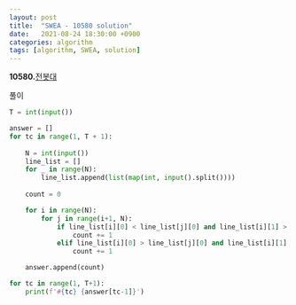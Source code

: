 ```yaml
---
layout: post
title:  "SWEA - 10580 solution"
date:   2021-08-24 18:30:00 +0900
categories: algorithm
tags: [algorithm, SWEA, solution]
---
```

**10580.**[전봇대](https://swexpertacademy.com/main/code/problem/problemDetail.do?contestProbId=AXO8QBw6Qu4DFAXS&categoryId=AXO8QBw6Qu4DFAXS&categoryType=CODE&problemTitle=10580&orderBy=FIRST_REG_DATETIME&selectCodeLang=ALL&select-1=&pageSize=10&pageIndex=1)

풀이

```python
T = int(input())

answer = []
for tc in range(1, T + 1): 
    
    N = int(input())
    line_list = []
    for _ in range(N):
        line_list.append(list(map(int, input().split())))
    
    count = 0

    for i in range(N):
        for j in range(i+1, N):
            if line_list[i][0] < line_list[j][0] and line_list[i][1] > line_list[j][1]:
                count += 1
            elif line_list[i][0] > line_list[j][0] and line_list[i][1] < line_list[j][1]:
                count += 1

    answer.append(count)

for tc in range(1, T+1):
    print(f'#{tc} {answer[tc-1]}')
```


